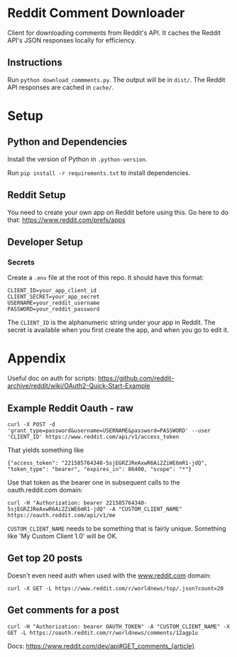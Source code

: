 # Reddit Comment Downloader
Client for downloading comments from Reddit's API. It caches the Reddit API's JSON responses locally for efficiency.

## Instructions
Run `python download_commments.py`. The output will be in `dist/`. The Reddit API responses are cached in `cache/`.

# Setup

## Python and Dependencies

Install the version of Python in `.python-version`.

Run `pip install -r requirements.txt` to install dependencies.

## Reddit Setup
You need to create your own app on Reddit before using this. Go here to do that: https://www.reddit.com/prefs/apps

## Developer Setup

### Secrets
Create a `.env` file at the root of this repo. It should have this format:

```
CLIENT_ID=your_app_client_id
CLIENT_SECRET=your_app_secret
USERNAME=your_reddit_username
PASSWORD=your_reddit_password
```

The `CLIENT_ID` is the alphanumeric string under your app in Reddit. The secret is available when you first create the app, and when you go to edit it.

# Appendix

Useful doc on auth for scripts: https://github.com/reddit-archive/reddit/wiki/OAuth2-Quick-Start-Example

## Example Reddit Oauth - raw

```
curl -X POST -d 'grant_type=password&username=USERNAME&password=PASSWORD' --user 'CLIENT_ID' https://www.reddit.com/api/v1/access_token
```

That yields something like
```
{"access_token": "221585764340-5sjEGRZJReAxwR6Ai2ZiWE6mR1-jdQ", "token_type": "bearer", "expires_in": 86400, "scope": "*"}
```

Use that token as the bearer one in subsequent calls to the oauth.reddit.com domain:

```
curl -H "Authorization: bearer 221585764340-5sjEGRZJReAxwR6Ai2ZiWE6mR1-jdQ" -A "CUSTOM_CLIENT_NAME" https://oauth.reddit.com/api/v1/me
```

`CUSTOM_CLIENT_NAME` needs to be something that is fairly unique. Something like 'My Custom Client 1.0' will be OK.

## Get top 20 posts
Doesn't even need auth when used with the www.reddit.com domain:

```
curl -X GET -L https://www.reddit.com/r/worldnews/top/.json?count=20
```

## Get comments for a post

```
curl -H "Authorization: bearer OAUTH_TOKEN" -A "CUSTOM_CLIENT_NAME" -X GET -L https://oauth.reddit.com/r/worldnews/comments/12agp1u
```

Docs: https://www.reddit.com/dev/api#GET_comments_{article}


